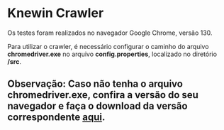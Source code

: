 # Knewin Crawler

Os testes foram realizados no navegador Google Chrome, versão 130.

Para utilizar o crawler, é necessário configurar o caminho do arquivo **chromedriver.exe** no arquivo **config.properties**, localizado no diretório **/src**.

Observação: Caso não tenha o arquivo chromedriver.exe, confira a versão do seu navegador e faça o download da versão correspondente [aqui](https://googlechromelabs.github.io/chrome-for-testing/).
&nbsp;
---